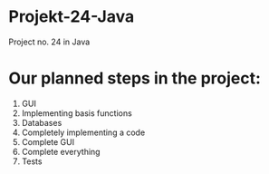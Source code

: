 Projekt-24-Java
===============

Project no. 24 in Java


Our planned steps in the project:
===============
1. GUI
2. Implementing basis functions
3. Databases
4. Completely implementing a code
5. Complete GUI
6. Complete everything
7. Tests
